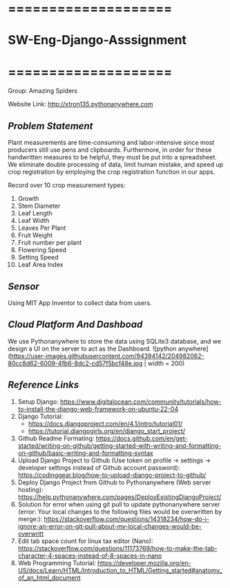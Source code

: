 # ====================
# SW-Eng-Django-Asssignment
# ====================

Group: Amazing Spiders

Website Link: http://xtron135.pythonanywhere.com

## _Problem Statement_

Plant measurements are time-consuming and labor-intensive since most producers still use pens and clipboards. Furthermore, in order for these handwritten measures to be helpful, they must be put into a spreadsheet. We eliminate double processing of data, limit human mistake, and speed up crop registration by employing the crop registration function in our apps.

 Record over 10 crop measurement types:
 1. Growth
 2. Stem Diameter
 3. Leaf Length
 4. Leaf Width
 5. Leaves Per Plant
 6. Fruit Weight
 7. Fruit number per plant
 8. Flowering Speed
 9. Setting Speed
 10. Leaf Area Index
 
## _Sensor_

Using MIT App Inventor to collect data from users.

## _Cloud Platform And Dashboad_

We use Pythonanywhere to store the data using SQLite3 database, and we design a UI on the server to act as the Dashboard.
![python anywhere](https://user-images.githubusercontent.com/94394142/204982062-80cc8d62-6009-4fb6-8dc2-cd57f5bcf48e.jpg | width = 200)

 
## _Reference Links_

1. Setup Django: https://www.digitalocean.com/community/tutorials/how-to-install-the-django-web-framework-on-ubuntu-22-04
2. Django Tutorial:
    - https://docs.djangoproject.com/en/4.1/intro/tutorial01/
    - https://tutorial.djangogirls.org/en/django_start_project/
3. Github Readme Formating: https://docs.github.com/en/get-started/writing-on-github/getting-started-with-writing-and-formatting-on-github/basic-writing-and-formatting-syntax
4. Upload Django Project to Github (Use token on profile -> settings -> developer settings instead of Github account password): https://codinggear.blog/how-to-upload-django-project-to-github/
5. Deploy Django Project from Github to Pythonanywhere (Web server hosting): https://help.pythonanywhere.com/pages/DeployExistingDjangoProject/
6. Solution for error when using git pull to update pythonanywhere server (error: Your local changes to the following files would be overwritten by merge:): https://stackoverflow.com/questions/14318234/how-do-i-ignore-an-error-on-git-pull-about-my-local-changes-would-be-overwritt
7. Edit tab space count for linux tax editor (Nano): https://stackoverflow.com/questions/11173769/how-to-make-the-tab-character-4-spaces-instead-of-8-spaces-in-nano
8. Web Programming Tutorial: https://developer.mozilla.org/en-US/docs/Learn/HTML/Introduction_to_HTML/Getting_started#anatomy_of_an_html_document
